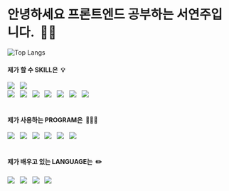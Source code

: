 # 안녕하세요 프론트엔드 공부하는 서연주입니다. &nbsp;🙌🏻


<!-- ![west-play GitHub stats](https://github-readme-stats.vercel.app/api?username=west-play) &nbsp;&nbsp;&nbsp;&nbsp;&nbsp;&nbsp;&nbsp;&nbsp; -->
![Top Langs](https://github-readme-stats.vercel.app/api/top-langs/?username=west-play&layout=compact)


<!-- <img src="https://img.shields.io/badge/HTML5-E34F26?style=flat&logo=HTML5&logoColor=white"/> -->
#### 제가 할 수 SKILL은 &nbsp;💡
<img src="https://img.shields.io/badge/macOS-000?style=flat-square&logo=macOS&logoColor=white"> &nbsp;&nbsp;<img src="https://img.shields.io/badge/Windows-0078D6?style=flat-square&logo=Windows&logoColor=white"><br>
<img src="https://img.shields.io/badge/HTML5-E34F26?style=flat-square&logo=HTML5&logoColor=white"> &nbsp;&nbsp;<img src="https://img.shields.io/badge/CSS3-1572B6?style=flat-square&logo=CSS3&logoColor=white"> &nbsp;&nbsp;<img src="https://img.shields.io/badge/JavaScript-F7DF1E?style=flat-square&logo=JavaScript&logoColor=white"> &nbsp;&nbsp;<img src="https://img.shields.io/badge/Python-3776AB?style=flat-square&logo=Python&logoColor=white"> &nbsp;&nbsp;<img src="https://img.shields.io/badge/Cinema 4D-011A6A?style=flat-square&logo=Cinema 4D&logoColor=white"> &nbsp;&nbsp;<img src="https://img.shields.io/badge/Adobe Illustrator-FF9A00?style=flat-square&logo=Adobe Illustrator&logoColor=white"> &nbsp;&nbsp;<img src="https://img.shields.io/badge/Adobe Photoshop-31A8FF?style=flat-square&logo=Adobe Photoshop&logoColor=white"> &nbsp;&nbsp;
<br>
<br>
#### 제가 사용하는 PROGRAM은 &nbsp;💁🏻‍♀️
<img src="https://img.shields.io/badge/Visual Studio Code-007ACC?style=flat-square&logo=Visual Studio Code&logoColor=white"> &nbsp;&nbsp;<img src="https://img.shields.io/badge/Eclipse IDE-2C2255?style=flat-square&logo=Eclipse IDE&logoColor=white"> &nbsp;&nbsp;<img src="https://img.shields.io/badge/Notion-000?style=flat-square&logo=Notion&logoColor=white"> &nbsp;&nbsp;<img src="https://img.shields.io/badge/Figma-F24E1E?style=flat-square&logo=Figma&logoColor=white"> &nbsp;&nbsp;<img src="https://img.shields.io/badge/Adobe XD-FF61F6?style=flat-square&logo=Adobe XD&logoColor=white"> &nbsp;&nbsp;<img src="https://img.shields.io/badge/Slack-4A154B?style=flat-square&logo=Slack&logoColor=white">
<br>
<br>
#### 제가 배우고 있는 LANGUAGE는 &nbsp;✏️
<img src="https://img.shields.io/badge/Three.js-000?style=flat-square&logo=Three.js&logoColor=white"> &nbsp;&nbsp;<img src="https://img.shields.io/badge/React-61DAFB?style=flat-square&logo=React&logoColor=white"> &nbsp;&nbsp;<img src="https://img.shields.io/badge/Node.js-339933?style=flat-square&logo=Node.js&logoColor=white"> &nbsp;&nbsp;<img src="https://img.shields.io/badge/MySQL-4479A1?style=flat-square&logo=MySQL&logoColor=white">









